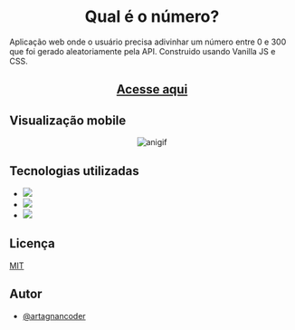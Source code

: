 
<div align="center"> 
<h1> Qual é o número? </h1>
</div>


Aplicação web onde o usuário precisa adivinhar um número entre 0 e 300 que foi gerado aleatoriamente pela API. Construido usando Vanilla JS e CSS.

<div align="center"> 
  <h2> <a href='https://tacky-blade.surge.sh/' target='_blank'> Acesse aqui </a> </h2>
</div>

## Visualização mobile

<div align="center"> 

  ![anigif](https://user-images.githubusercontent.com/81184973/140067282-f4e32f9d-8c2d-4a92-9330-9deb8bb76f37.gif)

</div>


## Tecnologias utilizadas

- <img src="https://img.shields.io/badge/JavaScript-F7DF1E?style=for-the-badge&logo=javascript&logoColor=black" target="_blank">
- <img src="https://img.shields.io/badge/HTML5-E34F26?style=for-the-badge&logo=html5&logoColor=white" target="_blank">
- <img src="https://img.shields.io/badge/CSS3-1572B6?style=for-the-badge&logo=css3&logoColor=white" target="_blank">



## Licença 

[MIT](https://choosealicense.com/licenses/mit/)

## Autor

- [@artagnancoder](https://github.com/artagnancoder)






